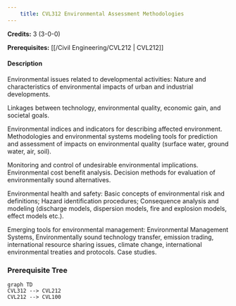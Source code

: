 ```yaml
---
    title: CVL312 Environmental Assessment Methodologies
---
```

**Credits:** 3 (3-0-0)



**Prerequisites:** [[/Civil Engineering/CVL212 | CVL212]]

#### Description 
Environmental issues related to developmental activities: Nature and characteristics of environmental impacts of urban and industrial developments.

Linkages between technology, environmental quality, economic gain, and societal goals.

Environmental indices and indicators for describing affected environment. Methodologies and environmental systems modeling tools for prediction and assessment of impacts on environmental quality (surface water, ground water, air, soil).

Monitoring and control of undesirable environmental implications. Environmental cost benefit analysis. Decision methods for evaluation of environmentally sound alternatives.

Environmental health and safety: Basic concepts of environmental risk and definitions; Hazard identification procedures; Consequence analysis and modeling (discharge models, dispersion models, fire and explosion models, effect models etc.).

Emerging tools for environmental management: Environmental Management Systems, Environmentally sound technology transfer, emission trading, international resource sharing issues, climate change, international environmental treaties and protocols. Case studies.

### Prerequisite Tree

```mermaid
graph TD
CVL312 --> CVL212
CVL212 --> CVL100
```